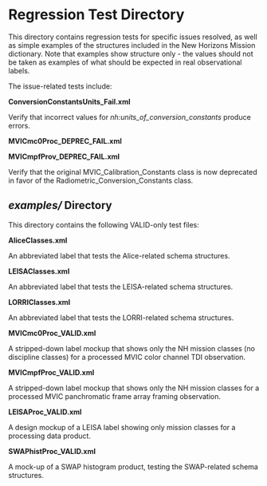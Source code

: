 # Regression Test Directory

This directory contains regression tests for specific issues resolved, as
well as simple examples of the structures included in the New Horizons
Mission dictionary. Note that examples show structure only - the values
should not be taken as examples of what should be expected in real 
observational labels.

The issue-related tests include:

**ConversionConstantsUnits_Fail.xml**

  Verify that incorrect values for *nh:units_of_conversion_constants* produce errors.

**MVICmc0Proc_DEPREC_FAIL.xml**

**MVICmpfProv_DEPREC_FAIL.xml**

  Verify that the original MVIC_Calibration_Constants class is now deprecated in 
  favor of the Radiometric_Conversion_Constants class.

## *examples/* Directory

This directory contains the following VALID-only test files:
  
**AliceClasses.xml**

  An abbreviated label that tests the Alice-related schema structures.
  
**LEISAClasses.xml**

  An abbreviated label that tests the LEISA-related schema structures.
  
**LORRIClasses.xml**

  An abbreviated label that tests the LORRI-related schema structures.
  
**MVICmc0Proc_VALID.xml**

  A stripped-down label mockup that shows only the NH mission classes (no discipline 
  classes) for a processed MVIC color channel TDI observation. 
  
**MVICmpfProc_VALID.xml**

  A stripped-down label mockup that shows only the NH mission classes for a 
  processed MVIC panchromatic frame array framing observation.
  
**LEISAProc_VALID.xml**

  A design mockup of a LEISA label showing only mission classes for a processing
  data product.
    
**SWAPhistProc_VALID.xml**

  A mock-up of a SWAP histogram product, testing the SWAP-related schema 
  structures.
 